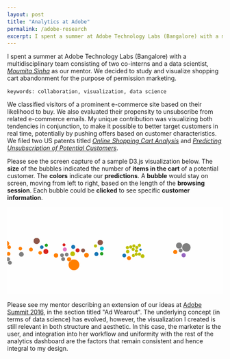 ```yaml
---
layout: post
title: "Analytics at Adobe"
permalink: /adobe-research
excerpt: I spent a summer at Adobe Technology Labs (Bangalore) with a multidisciplinary team consisting of two co-interns and a data scientist, Dr. Moumita Sinha. We decided to study and visualize shopping cart abandonment for the purpose of permission marketing. We classified visitors of a prominent e-commerce site...
---
```


I spent a summer at Adobe Technology Labs (Bangalore) with a multidisciplinary team consisting of two co-interns and a data scientist, *[Moumita Sinha](http://research.adobe.com/person/moumita-sinha)* as our mentor. We decided to study and visualize shopping cart abandonment for the purpose of permission marketing.

	keywords: collaboration, visualization, data science

We classified visitors of a prominent e-commerce site based on their likelihood to buy. We also evaluated their propensity to unsubscribe from related e-commerce emails. My unique contribution was visualizing both tendencies in conjunction, to make it possible to better target customers in real time, potentially by pushing offers based on customer characteristics. We filed two US patents titled *[Online Shopping Cart Analysis](https://www.google.com/patents/US20160239867)* and *[Predicting Unsubscription of Potential Customers](https://www.google.com/patents/US20160225025)*.

Please see the screen capture of a sample D3.js visualization below.
The **size** of the bubbles indicated the number of **items in the cart** of a potential customer. The **colors** indicate our **predictions**.
A **bubble** would stay on screen, moving from left to right, based on the length of the **browsing session**. Each bubble could be **clicked** to see specific **customer information**.

![screen capture of D3 visualization](/assets/adobe/bubbles-short.gif)

Please see my mentor describing an extension of our ideas at [Adobe Summit 2016](http://blogs.adobe.com/conversations/2016/03/summit-sneaks-you-have-to-see.html), in the section titled "Ad Wearout". The underlying concept (in terms of data science) has evolved, however, the visualization I created is still relevant in both structure and aesthetic. In this case, the marketer is the user, and integration into her workflow and uniformity with the rest of the analytics dashboard are the factors that remain consistent and hence integral to my design.
